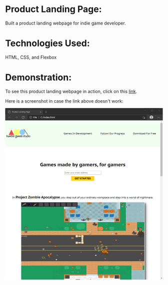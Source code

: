 # Product Landing Page:
Built a product landing webpage for indie game developer.

# Technologies Used:
HTML, CSS, and Flexbox

# Demonstration:
To see this product landing webpage in action, click on this [link](https://ma86.github.io/ProductLandingPage/).

Here is a screenshot in case the link above doesn't work:

![Product Landing Page Screenshot](PLP_webpage_screenshot.png)
